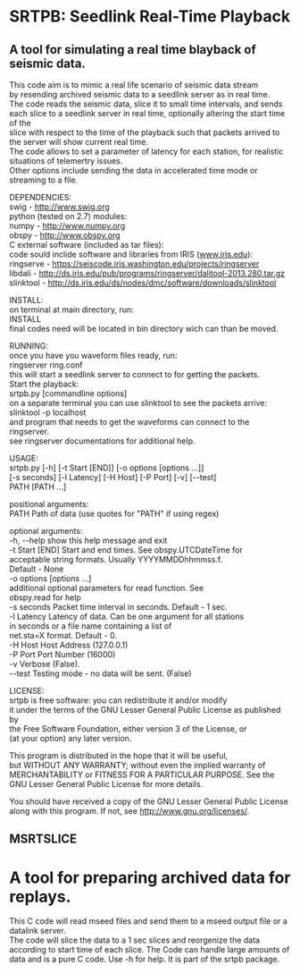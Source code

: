 # SRTPB: Seedlink Real-Time Playback
## A tool for simulating a real time blayback of seismic data.
  
  This code aim is to mimic a real life scenario of seismic data stream  
  by resending archived seismic data to a seedlink server as in real time.  
  The code reads the seismic data, slice it to small time intervals, and sends  
  each slice to a seedlink server in real time, optionally altering the start time of the  
  slice with respect to the time of the playback such that packets arrived to  
  the server will show current real time.  
  The code allows to set a parameter of latency for each station, for realistic  
  situations of telemertry issues.  
  Other options include sending the data in accelerated time mode or streaming
  to a file.  
  
  
 DEPENDENCIES:  
  swig - http://www.swig.org  
  python (tested on 2.7) modules:  
   numpy - http://www.numpy.org  
   obspy - http://www.obspy.org  
  C external software (included as tar files):  
   code sould inclide software and libraries from IRIS (www.iris.edu):  
    ringserve - https://seiscode.iris.washington.edu/projects/ringserver   
    libdali - http://ds.iris.edu/pub/programs/ringserver/dalitool-2013.280.tar.gz  
    slinktool - http://ds.iris.edu/ds/nodes/dmc/software/downloads/slinktool    
   
 INSTALL:  
  on terminal at main directory, run:  
   INSTALL  
  final codes need will be located in bin directory wich can than be moved.  
   
 RUNNING:  
   once you have you waveform files ready, run:  
     ringserver ring.conf  
   this will start a seedlink server to connect to for getting the packets.  
   Start the playback:  
     srtpb.py [commandline options]  
   on a separate terminal you can use slinktool to see the packets arrive:  
     slinktool -p localhost  
   and program that needs to get the waveforms can connect to the ringserver.  
   see ringserver documentations for additional help.  
     
 USAGE:  
   srtpb.py [-h] [-t Start [END]] [-o options [options ...]]  
                [-s seconds] [-l Latency] [-H Host] [-P Port] [-v] [--test]  
                PATH [PATH ...]  
  
   positional arguments:  
    PATH                  Path of data (use quotes for "PATH" if using regex)  
  
   optional arguments:  
    -h, --help            show this help message and exit  
    -t Start [END]        Start and end times. See obspy.UTCDateTime for  
                          acceptable string formats. Usually YYYYMMDDhhmmss.f.  
                          Default - None  
    -o options [options ...]  
                          additional optional parameters for read function. See  
                          obspy.read for help  
    -s seconds            Packet time interval in seconds. Default - 1 sec.  
    -l Latency            Latency of data. Can be one argument for all stations  
                          in seconds or a file name containing a list of  
                          net.sta=X format. Default - 0.  
    -H Host               Host Address (127.0.0.1)  
    -P Port               Port Number (16000)  
    -v                    Verbose (False).  
    --test                Testing mode - no data will be sent. (False)  
  
  
 LICENSE:  
  srtpb is free software: you can redistribute it and/or modify                  
  it under the terms of the GNU Lesser General Public License as published by    
  the Free Software Foundation, either version 3 of the License, or              
  (at your option) any later version.                                            
                                                                                  
  This program is distributed in the hope that it will be useful,               
  but WITHOUT ANY WARRANTY; without even the implied warranty of                 
  MERCHANTABILITY or FITNESS FOR A PARTICULAR PURPOSE.  See the                
  GNU Lesser General Public License for more details.                          
                                                                                 
  You should have received a copy of the GNU Lesser General Public License     
  along with this program.  If not, see <http://www.gnu.org/licenses/>.        

## MSRTSLICE
# A tool for preparing archived data for replays.

  This C code will read mseed files and send them to a mseed output file or a datalink server.  
  The code will slice the data to a 1 sec slices and reorgenize the data according to start time of each slice.
  The Code can handle large amounts of data and is a pure C code. Use -h for help. It is part of the srtpb package. 
